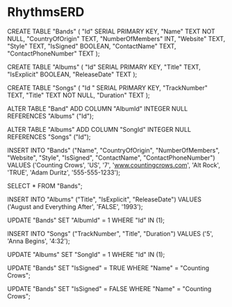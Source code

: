 # RhythmsERD

CREATE TABLE "Bands" (
"Id" SERIAL PRIMARY KEY,
"Name" TEXT NOT NULL,
"CountryOfOrigin" TEXT,
"NumberOfMembers" INT,
"Website" TEXT,
"Style" TEXT,
"IsSigned" BOOLEAN,
"ContactName" TEXT,
"ContactPhoneNumber" TEXT
);

CREATE TABLE "Albums" (
"Id" SERIAL PRIMARY KEY,
"Title" TEXT,
"IsExplicit" BOOLEAN,
"ReleaseDate" TEXT
);

CREATE TABLE "Songs" (
"Id " SERIAL PRIMARY KEY,
"TrackNumber" TEXT,
"Title" TEXT NOT NULL,
"Duration" TEXT
);

ALTER TABLE "Band" ADD COLUMN "AlbumId" INTEGER NULL REFERENCES "Albums" ("Id");

ALTER TABLE "Albums" ADD COLUMN "SongId" INTEGER NULL REFERENCES "Songs" ("Id");

INSERT INTO "Bands" ("Name", "CountryOfOrigin", "NumberOfMembers", "Website",
"Style", "IsSigned", "ContactName", "ContactPhoneNumber")
VALUES ('Counting Crows', 'US', '7', 'www.countingcrows.com', 'Alt Rock', 'TRUE', 'Adam Duritz', '555-555-1233');

SELECT \* FROM "Bands";

INSERT INTO "Albums" ("Title", "IsExplicit", "ReleaseDate")
VALUES ('August and Everything After', 'FALSE', '1993');

UPDATE "Bands" SET "AlbumId" = 1 WHERE "Id" IN (1);

INSERT INTO "Songs" ("TrackNumber", "Title", "Duration")
VALUES ('5', 'Anna Begins', '4:32');

UPDATE "Albums" SET "SongId" = 1 WHERE "Id" IN (1);

UPDATE "Bands" SET "IsSigned" = TRUE WHERE "Name" = "Counting Crows";

UPDATE "Bands" SET "IsSigned" = FALSE WHERE "Name" = "Counting Crows";